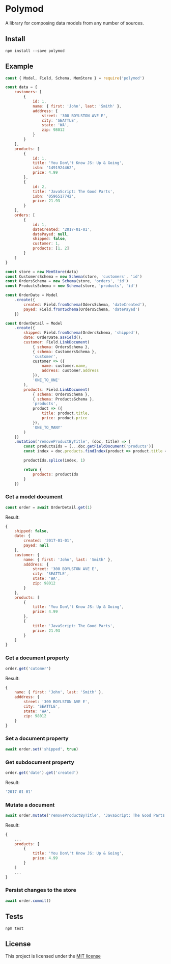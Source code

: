 # Polymod

A library for composing data models from any number of sources.

## Install

```
npm install --save polymod
```

## Example

```javascript
const { Model, Field, Schema, MemStore } = require('polymod')

const data = {
	customers: [
		{
			id: 1,
			name: { first: 'John', last: 'Smith' },
			adddress: {
				street: '300 BOYLSTON AVE E',
				city: 'SEATTLE',
				state: 'WA',
				zip: 98012
			}
		}
	],
	products: [
		{
			id: 1,
			title: 'You Don\'t Know JS: Up & Going',
			isbn: '1491924462',
			price: 4.99
		},
		{
			id: 2,
			title: 'JavaScript: The Good Parts',
			isbn: '0596517742',
			price: 21.93
		}
	],
	orders: [
		{
			id: 1,
			dateCreated: '2017-01-01',
			datePayed: null,
			shipped: false,
			customer: 1,
			products: [1, 2]
		}
	]
}

const store = new MemStore(data)
const CustomersSchema = new Schema(store, 'customers', 'id')
const OrdersSchema = new Schema(store, 'orders', 'id')
const ProductsSchema = new Schema(store, 'products', 'id')

const OrderDate = Model
	.create({
		created: Field.fromSchema(OdersSchema, 'dateCreated'),
		payed: Field.frontSchema(OrdersSchema, 'datePayed')
	})

const OrderDetail = Model
	.create({
		shipped: Field.fromSchema(OrdersSchema, 'shipped'),
		date: OrderDate.asField(),
		customer: Field.LinkDocument(
			{ schema: OrdersSchema },
			{ schema: CustomersSchema },
			'customer',
			customer => ({
				name: customer.name,
				address: customer.address
			}),
			'ONE_TO_ONE'
		),
		products: Field.LinkDocument(
			{ schema: OrdersSchema },
			{ schema: ProductsSchema },
			'products',
			product => ({
				title: product.title,
				price: product.price
			}),
			'ONE_TO_MANY'
		)
	})
	.mutation('removeProductByTitle', (doc, title) => {
		const productsIds = [...doc.getFieldDocument('products')]
		const index = doc.products.findIndex(product => product.title === title)

		productIds.splice(index, 1)

		return {
			products: productIds
		}
	})
```

### Get a model document

```javascript
const order = await OrderDetail.get(1)
```
Result:
```javascript
{
	shipped: false,
	date: {
		created: '2017-01-01',
		payed: null
	},
	customer: {
		name: { first: 'John', last: 'Smith' },
		adddress: {
			street: '300 BOYLSTON AVE E',
			city: 'SEATTLE',
			state: 'WA',
			zip: 98012
		}
	},
	products: [
		{
			title: 'You Don\'t Know JS: Up & Going',
			price: 4.99
		},
		{
			title: 'JavaScript: The Good Parts',
			price: 21.93
		}
	]
}
```

### Get a document property

```javascript
order.get('cutomer')
```
Result:
```javascript
{
	name: { first: 'John', last: 'Smith' },
	adddress: {
		street: '300 BOYLSTON AVE E',
		city: 'SEATTLE',
		state: 'WA',
		zip: 98012
	}
}
```

### Set a document property

```javascript
await order.set('shipped', true)
```

### Get subdocument property

```javascript
order.get('date').get('created')
```
Result:
```javascript
'2017-01-01'
```

### Mutate a document

```javascript
await order.mutate('removeProductByTitle', 'JavaScript: The Good Parts')
```
Result:
```javascript
{
	...
	products: [
		{
			title: 'You Don\'t Know JS: Up & Going',
			price: 4.99
		}
	]
	...
}
```

### Persist changes to the store

```javascript
await order.commit()
```

## Tests

```
npm test
```

## License

This project is licensed under the [MIT license](license.txt)
